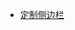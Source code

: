 <!-- docs/_sidebar.md -->

* [定制侧边栏](https://docsify.js.org/#/zh-cn/more-pages?id=%E5%AE%9A%E5%88%B6%E4%BE%A7%E8%BE%B9%E6%A0%8F)
